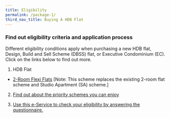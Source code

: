 ```yaml
---
title: Eligibility
permalink: /package-1/
third_nav_title: Buying A HDB Flat
---
```


### Find out eligibility criteria and application process

Different eligibility conditions apply when purchasing a new HDB flat, Design, Build and Sell Scheme (DBSS) flat, or Executive Condominium (EC). Click on the links below to find out more.

1. HDB Flat
  - [2-Room Flexi Flats](https://hdb.gov.sg/cs/infoweb/residential/buying-a-flat/new/hdb-flat) [Note: This scheme replaces the existing 2-room flat scheme and Studio Apartment (SA) scheme.]
  
2. [Find out about the priority schemes you can enjoy](https://hdb.gov.sg/cs/infoweb/residential/buying-a-flat/new/eligibility/priority-schemes)

3. [Use this e-Service to check your eligibility by answering the questionnaire.](https://services2.hdb.gov.sg/webapp/BP13EligCheck/BP13SHome?strSystem=CHECK)
